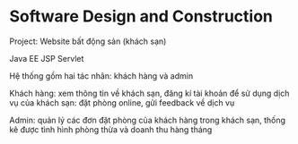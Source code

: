 # Software Design and Construction
Project: Website bất động sản (khách sạn)


Java EE JSP Servlet

Hệ thống gồm hai tác nhân: khách hàng và admin

Khách hàng: xem thông tin về khách sạn, đăng kí tài khoản để sử dụng dịch vụ của khách sạn: đặt phòng online, gửi feedback về dịch vụ

Admin: quản lý các đơn đặt phòng của khách hàng trong khách sạn, thống kê được tình hình phòng thừa và doanh thu hàng tháng
